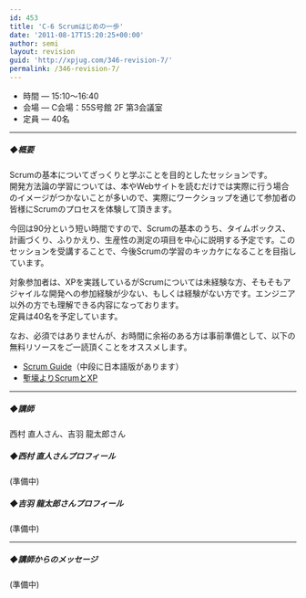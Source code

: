 ```yaml
---
id: 453
title: 'C-6 Scrumはじめの一歩'
date: '2011-08-17T15:20:25+00:00'
author: semi
layout: revision
guid: 'http://xpjug.com/346-revision-7/'
permalink: /346-revision-7/
---
```


- 時間 — 15:10～16:40
- 会場 — C会場：55S号館 2F 第3会議室
- 定員 — 40名

---

##### ◆概要

Scrumの基本についてざっくりと学ぶことを目的としたセッションです。  
開発方法論の学習については、本やWebサイトを読むだけでは実際に行う場合のイメージがつかないことが多いので、実際にワークショップを通じて参加者の皆様にScrumのプロセスを体験して頂きます。

今回は90分という短い時間ですので、Scrumの基本のうち、タイムボックス、計画づくり、ふりかえり、生産性の測定の項目を中心に説明する予定です。このセッションを受講することで、今後Scrumの学習のキッカケになることを目指しています。

対象参加者は、XPを実践しているがScrumについては未経験な方、そもそもアジャイルな開発への参加経験が少ない、もしくは経験がない方です。エンジニア以外の方でも理解できる内容になっております。  
定員は40名を予定しています。

なお、必須ではありませんが、お時間に余裕のある方は事前準備として、以下の無料リソースをご一読頂くことをオススメします。

- [Scrum Guide](http://www.scrum.org/scrumguides/)（中段に日本語版があります）
- [塹壕よりScrumとXP](http://www.infoq.com/jp/minibooks/scrum-xp-from-the-trenches)

---

##### ◆講師

西村 直人さん、吉羽 龍太郎さん

##### ◆西村 直人さんプロフィール

(準備中)

##### ◆吉羽 龍太郎さんプロフィール

(準備中)

---

##### ◆講師からのメッセージ

(準備中)